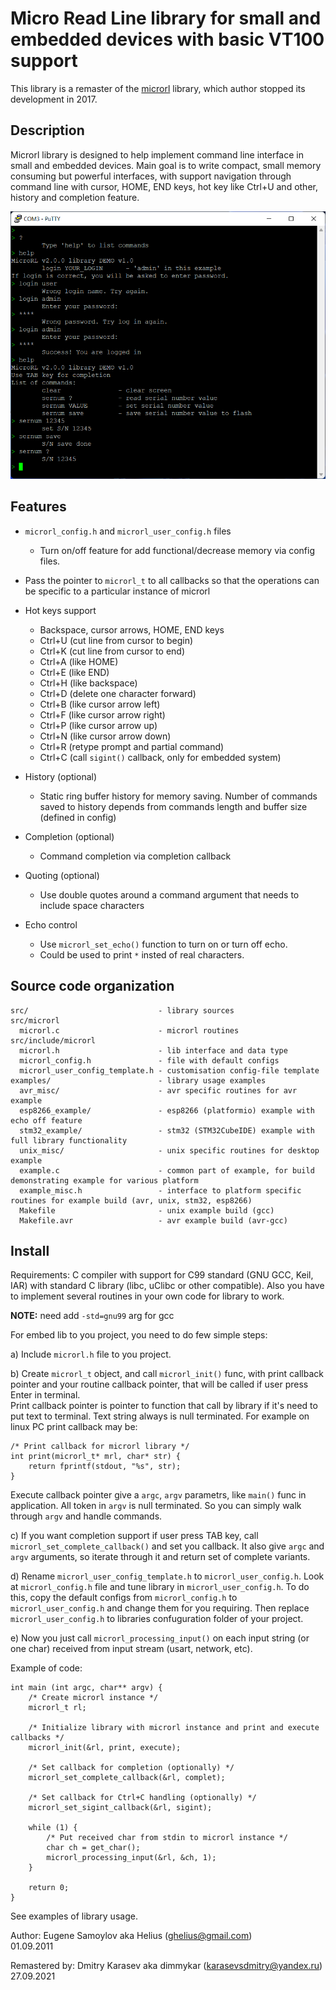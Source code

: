 # Micro Read Line library for small and embedded devices with basic VT100 support

This library is a remaster of the [microrl](https://github.com/Helius/microrl) library, which author stopped its development in 2017.

## Description

Microrl library is designed to help implement command line interface in small and embedded devices. Main goal is to write compact, small memory consuming but powerful interfaces, with support navigation through command line with cursor, HOME, END keys, hot key like Ctrl+U and other, history and completion feature.

<img src="/img/demo.png" alt="Window of terminal with microrl library"/>


## Features

  - `microrl_config.h` and `microrl_user_config.h` files
    * Turn on/off feature for add functional/decrease memory via config files.

  - Pass the pointer to `microrl_t` to all callbacks so that the operations can be specific to a particular instance of microrl

  - Hot keys support
    * Backspace, cursor arrows, HOME, END keys
    * Ctrl+U (cut line from cursor to begin)
    * Ctrl+K (cut line from cursor to end)
    * Ctrl+A (like HOME)
    * Ctrl+E (like END)
    * Ctrl+H (like backspace)
    * Ctrl+D (delete one character forward)
    * Ctrl+B (like cursor arrow left) 
    * Ctrl+F (like cursor arrow right)
    * Ctrl+P (like cursor arrow up)
    * Ctrl+N (like cursor arrow down)
    * Ctrl+R (retype prompt and partial command)
    * Ctrl+C (call `sigint()` callback, only for embedded system)

  - History (optional)
    * Static ring buffer history for memory saving. Number of commands saved to history depends from commands length and buffer size (defined in config)

  - Completion (optional)
    * Command completion via completion callback

  - Quoting (optional)
    * Use double quotes around a command argument that needs to include space characters

  - Echo control
    * Use `microrl_set_echo()` function to turn on or turn off echo.
    * Could be used to print `*` insted of real characters.


## Source code organization

```
src/                             - library sources
src/microrl
  microrl.c                      - microrl routines
src/include/microrl
  microrl.h                      - lib interface and data type
  microrl_config.h               - file with default configs
  microrl_user_config_template.h - customisation config-file template
examples/                        - library usage examples
  avr_misc/                      - avr specific routines for avr example
  esp8266_example/               - esp8266 (platformio) example with echo off feature
  stm32_example/                 - stm32 (STM32CubeIDE) example with full library functionality
  unix_misc/                     - unix specific routines for desktop example
  example.c                      - common part of example, for build demonstrating example for various platform
  example_misc.h                 - interface to platform specific routines for example build (avr, unix, stm32, esp8266)
  Makefile                       - unix example build (gcc)
  Makefile.avr                   - avr example build (avr-gcc)
```


## Install

Requirements: C compiler with support for C99 standard (GNU GCC, Keil, IAR) with standard C library (libc, uClibc or other compatible). Also you have to implement several routines in your own code for library to work.

__NOTE:__ need add `-std=gnu99` arg for gcc

For embed lib to you project, you need to do few simple steps:

a) Include `microrl.h` file to you project.

b) Create `microrl_t` object, and call `microrl_init()` func, with print callback pointer and your routine callback pointer, that will be called if user press Enter in terminal.<br>
Print callback pointer is pointer to function that call by library if it's need to put text to terminal. Text string always is null terminated.
For example on linux PC print callback may be:
```
/* Print callback for microrl library */
int print(microrl_t* mrl, char* str) {
    return fprintf(stdout, "%s", str);
}
```
Execute callback pointer give a `argc`, `argv` parametrs, like `main()` func in application. All token in `argv` is null terminated. So you can simply walk through `argv` and handle commands.

c) If you want completion support if user press TAB key, call `microrl_set_complete_callback()` and set you callback. It also give `argc` and `argv` arguments, so iterate through it and return set of complete variants.

d) Rename `microrl_user_config_template.h` to `microrl_user_config.h`. Look at `microrl_config.h` file and tune library in `microrl_user_config.h`. To do this, copy the default configs from `microrl_config.h` to `microrl_user_config.h` and change them for you requiring. Then replace `microrl_user_config.h` to libraries confuguration folder of your project.

e) Now you just call `microrl_processing_input()` on each input string (or one char) received from input stream (usart, network, etc).

Example of code:
```
int main (int argc, char** argv) {
    /* Create microrl instance */
    microrl_t rl;

    /* Initialize library with microrl instance and print and execute callbacks */
    microrl_init(&rl, print, execute);

    /* Set callback for completion (optionally) */
    microrl_set_complete_callback(&rl, complet);

    /* Set callback for Ctrl+C handling (optionally) */
    microrl_set_sigint_callback(&rl, sigint);
    
    while (1) {
        /* Put received char from stdin to microrl instance */
        char ch = get_char();
        microrl_processing_input(&rl, &ch, 1);
    }

    return 0;
}
```

See examples of library usage.



Author: Eugene Samoylov aka Helius (ghelius@gmail.com)<br>
01.09.2011

Remastered by: Dmitry Karasev aka dimmykar (karasevsdmitry@yandex.ru)<br>
27.09.2021
